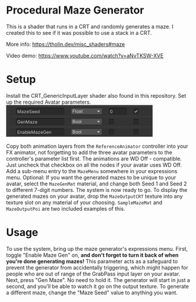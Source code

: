 # Procedural Maze Generator
This is a shader that runs in a CRT and randomly generates a maze. I created this to see if it was possible to use a stack in a CRT.

More info: https://tholin.dev/misc_shaders#maze

Video demo: https://www.youtube.com/watch?v=aNvTKSW-XVE

# Setup
Install the CRT_GenericInputLayer shader also found in this repository.
Set up the required Avatar parameters.
![a](https://raw.githubusercontent.com/89Mods/ShaderPlayground/main/MazeGenerator/parameterSetup.png)

Copy both animation layers from the `ReferenceAnimator` controller into your FX animator, not forgetting to add the three avatar parameters to the controller's parameter list first.
The animations are WD Off - compatible. Just uncheck that checkbox on all the nodes if your avatar uses WD Off.
Add a sub-menu entry to the `MazeMenu` somewhere in your expressions menu.
Optional: If you want the generated mazes to be unique to your avatar, select the `MazeGenMat` material, and change both Seed 1 and Seed 2 to different 7-digit numbers.
The system is now ready to go. To display the generated mazes on your avatar, drop the `MazeOutputCRT` texture into any texture slot on any material of your choosing. `SampleMazeMat` and `MazeOutputPoi` are two included examples of this.

# Usage
To use the system, bring up the maze generator's expressions menu. First, toggle "Enable Maze Gen" on, **and don't forget to turn it back of when you're done generating mazes!** This parameter acts as a safeguard to prevent the generator from accidentally triggering, which might happen for people who are out of range of the GrabPass input layer on your avatar.
Next, press "Gen Maze". No need to hold it. The generator will start in just a second, and you'll be able to watch it go on the output texture.
To generate a different maze, change the "Maze Seed" value to anything you want.

